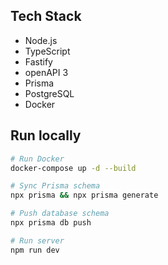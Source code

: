 ## Tech Stack

- Node.js
- TypeScript
- Fastify
- openAPI 3
- Prisma
- PostgreSQL
- Docker

## Run locally

```bash
# Run Docker
docker-compose up -d --build

# Sync Prisma schema
npx prisma && npx prisma generate

# Push database schema
npx prisma db push

# Run server
npm run dev
```
